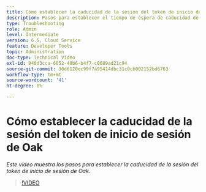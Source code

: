 ```yaml
---
title: Cómo establecer la caducidad de la sesión del token de inicio de sesión de Oak
description: Pasos para establecer el tiempo de espera de caducidad de sesión del token de origen de Oak
type: Troubleshooting
role: Admin
level: Intermediate
version: 6.5, Cloud Service
feature: Developer Tools
topic: Administration
doc-type: Technical Video
exl-id: 940d3cca-6052-40b6-b4f7-c0689ad21c94
source-git-commit: 30d6120ec99f7a95414dbc31c0cb002152bd6763
workflow-type: tm+mt
source-wordcount: '41'
ht-degree: 0%

---
```


# Cómo establecer la caducidad de la sesión del token de inicio de sesión de Oak

*Este vídeo muestra los pasos para establecer la caducidad de la sesión del token de inicio de sesión de Oak.*

>[!VIDEO](https://video.tv.adobe.com/v/335468?quality=12&learn=on)
